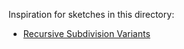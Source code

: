 Inspiration for sketches in this directory:
- [Recursive Subdivision Variants](https://www.boristhebrave.com/2021/08/14/recursive-subdivision-variants/)
